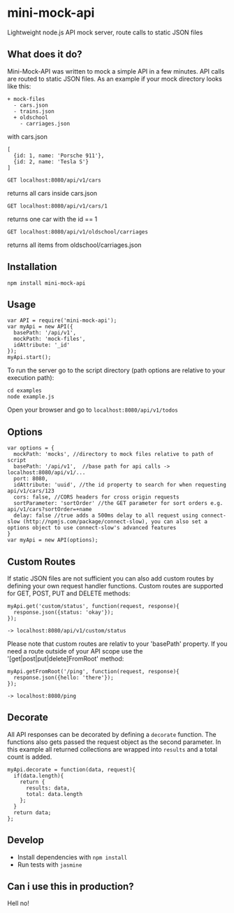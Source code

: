 # mini-mock-api
Lightweight node.js API mock server, route calls to static JSON files

## What does it do?

Mini-Mock-API was written to mock a simple API in a few minutes. API calls are routed to static JSON files.
As an example if your mock directory looks like this:
```
+ mock-files
  - cars.json
  - trains.json
  + oldschool
    - carriages.json
```

with cars.json
```
[
  {id: 1, name: 'Porsche 911'},
  {id: 2, name: 'Tesla S'}
]
```

`GET localhost:8080/api/v1/cars`

returns all cars inside cars.json

`GET localhost:8080/api/v1/cars/1`

returns one car with the id == 1

`GET localhost:8080/api/v1/oldschool/carriages`

returns all items from oldschool/carriages.json


## Installation

`npm install mini-mock-api`

## Usage

```
var API = require('mini-mock-api');
var myApi = new API({
  basePath: '/api/v1',
  mockPath: 'mock-files',
  idAttribute: '_id'
});
myApi.start();
```

To run the server go to the script directory (path options are relative to your execution path):
```
cd examples
node example.js
```

Open your browser and go to `localhost:8080/api/v1/todos`

## Options
```
var options = {
  mockPath: 'mocks', //directory to mock files relative to path of script
  basePath: '/api/v1',  //base path for api calls -> localhost:8080/api/v1/...
  port: 8080,
  idAttribute: 'uuid', //the id property to search for when requesting api/v1/cars/123
  cors: false, //CORS headers for cross origin requests
  sortParameter: 'sortOrder' //the GET parameter for sort orders e.g. api/v1/cars?sortOrder=+name
  delay: false //true adds a 500ms delay to all request using connect-slow (http://npmjs.com/package/connect-slow), you can also set a options object to use connect-slow's advanced features
}
var myApi = new API(options);
```

## Custom Routes

If static JSON files are not sufficient you can also add custom routes by defining your own request handler functions. Custom routes are supported for GET, POST, PUT and DELETE methods:
```
myApi.get('custom/status', function(request, response){
  response.json({status: 'okay'});
});
```

`-> localhost:8080/api/v1/custom/status`

Please note that custom routes are relativ to your 'basePath' property. If you need a route outside of your API scope use the '[get|post|put|delete]FromRoot' method:
```
myApi.getFromRoot('/ping', function(request, response){
  response.json({hello: 'there'});
});
```

`-> localhost:8080/ping`

## Decorate

All API responses can be decorated by defining a `decorate` function. The functions also gets passed the request object as the second parameter. In this example all returned collections are wrapped into `results` and a total count is added.

```
myApi.decorate = function(data, request){
  if(data.length){
    return {
      results: data,
      total: data.length
    };
  }
  return data;
};
```

## Develop

* Install dependencies with ```npm install```
* Run tests with ```jasmine```



## Can i use this in production?

Hell no!
